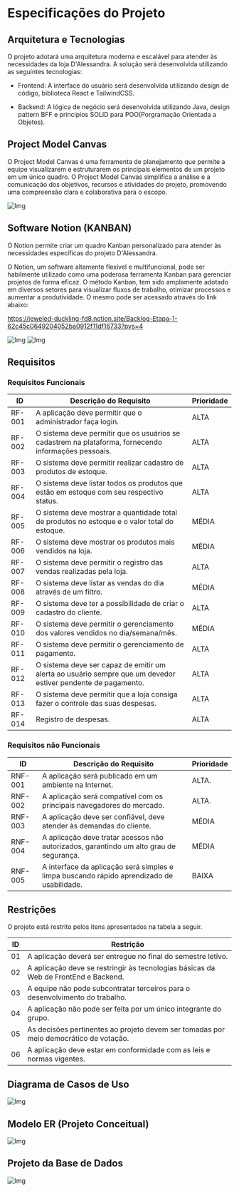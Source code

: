 # Especificações do Projeto


## Arquitetura e Tecnologias

O projeto adotará uma arquitetura moderna e escalável para atender às necessidades da loja D'Alessandra. A solução será desenvolvida utilizando as seguintes tecnologias:

- Frontend: A interface do usuário será desenvolvida utilizando design de código, biblioteca React e TailwindCSS.
  
- Backend: A lógica de negócio será desenvolvida utilizando Java, design pattern BFF e principios SOLID para POO(Porgramação Orientada a Objetos).


## Project Model Canvas
O Project Model Canvas é uma ferramenta de planejamento que permite a equipe visualizarem e estruturarem os principais elementos de um projeto em um único quadro. O Project Model Canvas simplifica a análise e a comunicação dos objetivos, recursos e atividades do projeto, promovendo uma compreensão clara e colaborativa para o escopo.

![Img](<img/../img/Model%20Canva.jpg>)


## Software Notion (KANBAN)

O Notion permite criar um quadro Kanban personalizado para atender às necessidades específicas do projeto D'Alessandra.

O Notion, um software altamente flexível e multifuncional, pode ser habilmente utilizado como uma poderosa ferramenta Kanban para gerenciar projetos de forma eficaz. O método Kanban, tem sido amplamente adotado em diversos setores para visualizar fluxos de trabalho, otimizar processos e aumentar a produtividade. O mesmo pode ser acessado através do link abaixo:

https://jeweled-duckling-fd8.notion.site/Backlog-Etapa-1-62c45c0649204052ba0912f11df16733?pvs=4

![Img](<img/../img/Notion.Tela.1.png>)
![Img](<img/../img/Notion.Tela.2.png>)


## Requisitos

### Requisitos Funcionais

|ID    | Descrição do Requisito                                                                                       |Prioridade |
|------|----------------------------------------------------------------------------------------------------------------|----------|
| RF-001 |A aplicação deve permitir que o administrador faça login.	                                                    |ALTA      |
| RF-002 |O sistema deve permitir que os usuários se cadastrem na plataforma, fornecendo informações pessoais.        	|ALTA      |
| RF-003 |O sistema deve permitir realizar cadastro de produtos de estoque.	                                            |ALTA      |
| RF-004 |O sistema deve listar todos os produtos que estão em estoque com seu respectivo status.	                      |ALTA      |
| RF-005 |O sistema deve mostrar a quantidade total de produtos no estoque e o valor total do estoque.                 	|MÉDIA     |
| RF-006 |O sistema deve mostrar os produtos mais vendidos na loja.	                                                    |MÉDIA     |
| RF-007 |O sistema deve permitir o registro das vendas realizadas pela loja.	                                          |ALTA      |
| RF-008 |O sistema deve listar as vendas do dia através de um filtro.	                                                |MÉDIA     |
| RF-009 |O sistema deve ter a possibilidade de criar o cadastro do cliente.                                        	  |ALTA      |
| RF-010 |O sistema deve permitir o gerenciamento dos valores vendidos no dia/semana/mês.	                              |MÉDIA     |
| RF-011 |O sistema deve permitir o gerenciamento de pagamento.	                                                        |ALTA      |
| RF-012 |O sistema deve ser capaz de emitir um alerta ao usuário sempre que um devedor estiver pendente de pagamento.	|ALTA      |
| RF-013 |O sistema deve permitir que a loja consiga fazer o controle das suas despesas.                               	|ALTA      |
| RF-014 |Registro de despesas.                                                                                         |ALTA      |

### Requisitos não Funcionais

|ID     | Descrição do Requisito  |Prioridade |
|-------|-------------------------|----|
|RNF-001 |A aplicação será publicado em um ambiente na Internet.                                    | ALTA.   | 
|RNF-002 |A aplicação será compatível com os principais navegadores do mercado.                     | ALTA.   | 
|RNF-003 |A aplicação deve ser confiável, deve atender às demandas do cliente.                      | MÉDIA   | 
|RNF-004 |A aplicação deve tratar acessos não autorizados, garantindo um alto grau de segurança.    | MÉDIA   | 
|RNF-005 |A interface da aplicação será simples e limpa buscando rápido aprendizado de usabilidade. | BAIXA   | 


## Restrições

O projeto está restrito pelos itens apresentados na tabela a seguir.

|ID| Restrição                                             |
|--|-------------------------------------------------------|
|01| A aplicação deverá ser entregue no final do semestre letivo.                               |
|02| A aplicação deve se restringir às tecnologias básicas da Web de FrontEnd e Backend.        |
|03| A equipe não pode subcontratar terceiros para o desenvolvimento do trabalho.               |
|04| A aplicação não pode ser feita por um único integrante do grupo.                           |
|05| As decisões pertinentes ao projeto devem ser tomadas por meio democrático de votação.      |
|06| A aplicação deve estar em conformidade com as leis e normas vigentes.                      |

## Diagrama de Casos de Uso

![Img](img/Modelo%20UML.png)

## Modelo ER (Projeto Conceitual)

![Img](<img/../img/Modelo%20Entidade%20Relacionamento.png>)

## Projeto da Base de Dados

![Img](img/Modelo%20Relacional.png)
